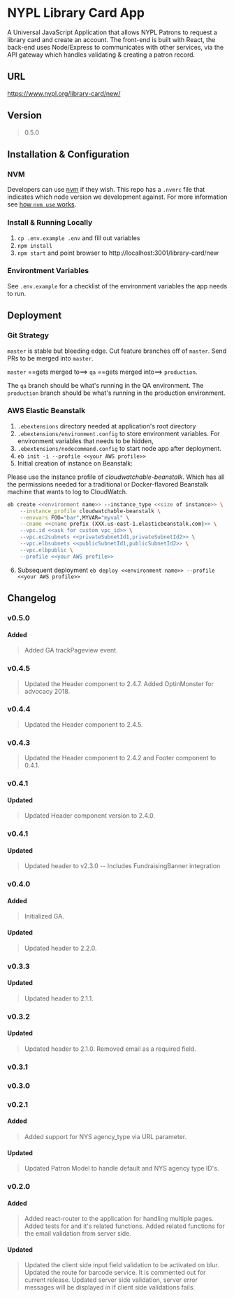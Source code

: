 # NYPL Library Card App

A Universal JavaScript Application that allows NYPL Patrons to request a library card and create an account. The front-end is built with React, the back-end uses Node/Express to communicates with other services, via the API gateway which handles validating & creating
a patron record.

## URL
https://www.nypl.org/library-card/new/

## Version
> 0.5.0

## Installation & Configuration

### NVM

Developers can use [nvm](https://github.com/creationix/nvm) if they wish.
This repo has a `.nvmrc` file that indicates which node version we development against.
For more information see [how `nvm use` works](https://github.com/creationix/nvm#nvmrc).

### Install & Running Locally

1. `cp .env.example .env` and fill out variables
2. `npm install`  
3. `npm start` and point browser to http://localhost:3001/library-card/new

### Environtment Variables

See `.env.example` for a checklist of the environment variables the app
needs to run.

## Deployment

### Git Strategy

`master` is stable but bleeding edge. Cut feature branches off of `master`.
Send PRs to be merged into `master`.

`master` ==gets merged to==> `qa` ==gets merged into==> `production`.

The `qa` branch should be what's running in the QA environment.
The `production` branch should be what's running in the production environment.

### AWS Elastic Beanstalk
1. `.ebextensions` directory needed at application's root directory
2. `.ebextensions/environment.config` to store environment variables. For environment variables that needs to be hidden,
3. `.ebextensions/nodecommand.config` to start node app after deployment.
4. `eb init -i --profile <<your AWS profile>>`
5. Initial creation of instance on Beanstalk:

Please use the instance profile of _cloudwatchable-beanstalk_.
Which has all the permissions needed for a traditional or Docker-flavored Beanstalk
machine that wants to log to CloudWatch.

```bash
eb create <<environment name>> --instance_type <<size of instance>> \
    --instance_profile cloudwatchable-beanstalk \
    --envvars FOO="bar",MYVAR="myval" \
    --cname <<cname prefix (XXX.us-east-1.elasticbeanstalk.com)>> \
    --vpc.id <<ask for custom vpc_id>> \
    --vpc.ec2subnets <<privateSubnetId1,privateSubnetId2>> \
    --vpc.elbsubnets <<publicSubnetId1,publicSubnetId2>> \
    --vpc.elbpublic \
    --profile <<your AWS profile>>
```

6. Subsequent deployment
`eb deploy <<environment name>> --profile <<your AWS profile>>`

## Changelog

### v0.5.0
#### Added
> Added GA trackPageview event.

### v0.4.5
> Updated the Header component to 2.4.7.
> Added OptinMonster for advocacy 2018.

### v0.4.4
> Updated the Header component to 2.4.5.

### v0.4.3
> Updated the Header component to 2.4.2 and Footer component to 0.4.1.

### v0.4.1
#### Updated
> Updated Header component version to 2.4.0.

### v0.4.1
#### Updated
> Updated header to v2.3.0 -- Includes FundraisingBanner integration

### v0.4.0
#### Added
> Initialized GA.
#### Updated
> Updated header to 2.2.0.

### v0.3.3
#### Updated
> Updated header to 2.1.1.

### v0.3.2
#### Updated
> Updated header to 2.1.0.
> Removed email as a required field.

### v0.3.1

### v0.3.0

### v0.2.1
#### Added
> Added support for NYS agency_type via URL parameter.
#### Updated
> Updated Patron Model to handle default and NYS agency type ID's.

### v0.2.0
#### Added
> Added react-router to the application for handling multiple pages.
> Added tests for <BarcodeContainer> and it's related functions.
> Added related functions for the email validation from server side.
#### Updated
> Updated the client side input field validation to be activated on blur.
> Updated the route for barcode service. It is commented out for current release.
> Updated server side validation, server error messages will be displayed in <ErrorBox> if client side validations fails.
